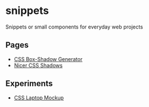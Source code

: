 # snippets

Snippets or small components for everyday web projects

## Pages

* [CSS Box-Shadow Generator](https://timrosskamp.github.io/snippets/css/box-shadow)
* [Nicer CSS Shadows](https://timrosskamp.github.io/snippets/css/shadows)

## Experiments

* [CSS Laptop Mockup](https://timrosskamp.github.io/snippets/css/laptop)